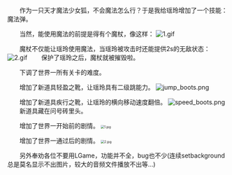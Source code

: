 &emsp;&emsp;作为一只天才魔法少女狐，不会魔法怎么行？于是我给瑶玲增加了一个技能：魔法弹。

&emsp;&emsp;当然，能使用魔法的前提是得有个魔杖，像这样：
<img src="https://i.loli.net/2018/03/04/5a9b5871825ef.gif" alt="1.gif" title="1.gif" />

&emsp;&emsp;魔杖不仅能让瑶玲使用魔法，当瑶玲被攻击时还能提供2s的无敌状态：
<img src="https://i.loli.net/2018/03/04/5a9b587177081.gif" alt="2.gif" title="2.gif" />
&emsp;&emsp;保护了瑶玲之后，魔杖就被摧毁啦。

&emsp;&emsp;下调了世界一所有关卡的难度。

&emsp;&emsp;增加了新道具轻盈之靴，让瑶玲具有二级跳能力。
<img src="https://i.loli.net/2018/03/04/5a9c0c3f62cab.png" alt="jump_boots.png" title="jump_boots.png" />

&emsp;&emsp;增加了新道具疾行之靴，让瑶玲的横向移动速度翻倍。
<img src="https://i.loli.net/2018/03/04/5a9c0c3f56bdb.png" alt="speed_boots.png" title="speed_boots.png" />
&emsp;&emsp;新道具藏在问号砖里头。

&emsp;&emsp;增加了世界一开始前的剧情。
<img src="https://i.loli.net/2018/03/04/5a9c079deed95.jpg" alt="1.jpg" title="1.jpg" style="zoom:50%"/>

&emsp;&emsp;增加了世界一通过后的剧情。
<img src="https://i.loli.net/2018/03/04/5a9c079e38982.jpg" alt="2.jpg" title="2.jpg" style="zoom:50%"/>

&emsp;&emsp;另外奉劝各位不要用LGame，功能并不全，bug也不少(连续setbackground总是莫名显示不出图片，较大的音频文件播放不出等...)